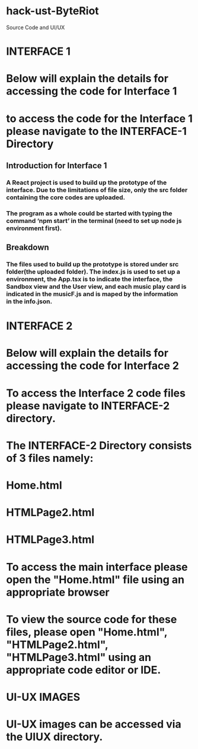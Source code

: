 # hack-ust-ByteRiot
Source Code and UI/UX 

# INTERFACE 1
# Below will explain the details for accessing the code for Interface 1
# to access the code for the Interface 1 please navigate to the INTERFACE-1 Directory
## Introduction for Interface 1
### A React project is used to build up the prototype of the interface. Due to the limitations of file size, only the src folder containing the core codes are uploaded.
### The program as a whole could be started with typing the command ‘npm start’ in the terminal (need to set up node js environment first).
## Breakdown
### The files used to build up the prototype is stored under src folder(the uploaded folder). The index.js is used to set up a environment, the App.tsx is to indicate the interface, the Sandbox view and the User view, and each music play card is indicated in the musicF.js and is maped by the information in the info.json.


# INTERFACE 2
# Below will explain the details for accessing the code for Interface 2
# To access the Interface 2 code files please navigate to INTERFACE-2 directory.
# The INTERFACE-2 Directory consists of 3 files namely:
# Home.html
# HTMLPage2.html
# HTMLPage3.html
# To access the main interface please open the "Home.html" file using an appropriate browser
# To view the source code for these files, please open "Home.html", "HTMLPage2.html", "HTMLPage3.html" using an appropriate code editor or IDE.


# UI-UX IMAGES
# UI-UX images can be accessed via the UIUX directory.
